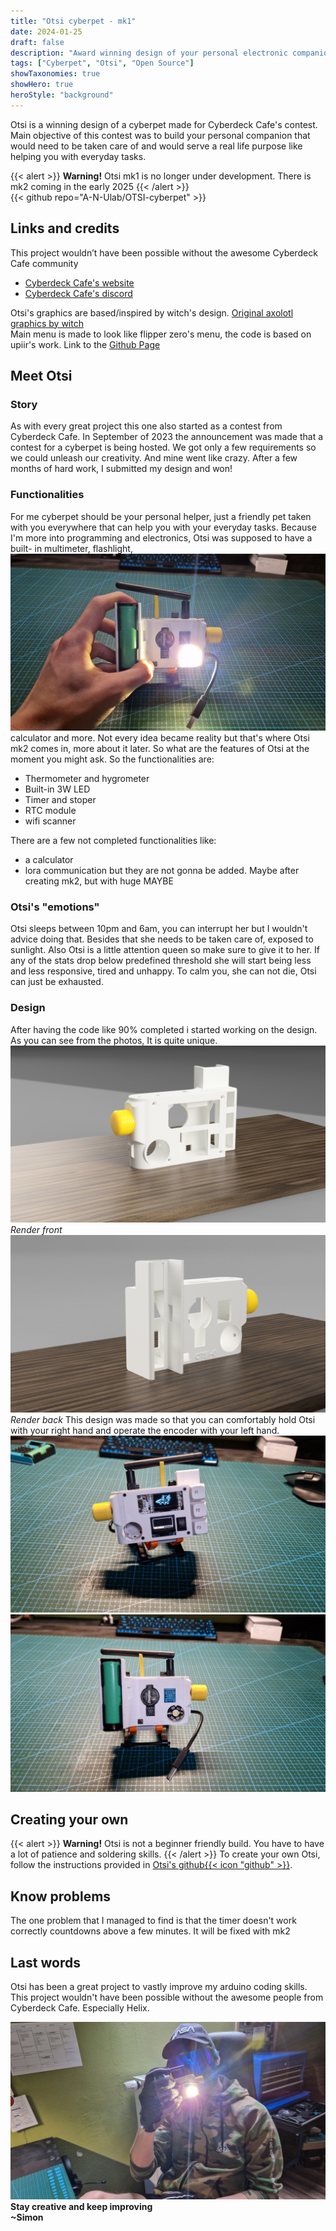 ```yaml
---
title: "Otsi cyberpet - mk1"
date: 2024-01-25
draft: false
description: "Award winning design of your personal electronic companion"
tags: ["Cyberpet", "Otsi", "Open Source"]
showTaxonomies: true
showHero: true
heroStyle: "background"
---
```

Otsi is a winning design of a cyberpet made for Cyberdeck Cafe's contest. Main objective of this contest was to build your personal companion that would need to be taken care of and would serve a real life purpose like helping you with everyday tasks.

{{< alert >}}
**Warning!** Otsi mk1 is no longer under development. There is mk2 coming in the early 2025
{{< /alert >}}   
{{< github repo="A-N-Ulab/OTSI-cyberpet" >}}

## Links and credits
This project wouldn’t have been possible without the awesome Cyberdeck Cafe community
* [Cyberdeck Cafe's website](https://cyberdeck.cafe/)
* [Cyberdeck Cafe's discord](https://discord.com/invite/JK76KBsfuR)  

Otsi's graphics are based/inspired by witch's design. [Original axolotl graphics by witch](https://dinopixel.com/purple-axolotl-pixel-art-17015)  
Main menu is made to look like flipper zero's menu, the code is based on upiir's work. Link to the [Github Page](https://github.com/upiir/arduino_oled_menu)

## Meet Otsi
### Story
As with every great project this one also started as a contest from Cyberdeck Cafe. In September of 2023 the announcement was made that a contest for a cyberpet is being hosted. We got only a few requirements so we could unleash our creativity. And mine went like crazy. After a few months of hard work, I submitted my design and won!

### Functionalities
For me cyberpet should be your personal helper, just a friendly pet taken with you everywhere that can help you with your everyday tasks. Because I'm more into programming and electronics, Otsi was supposed to have a built- in multimeter, flashlight, ![alt text](20240127_143720.jpg) calculator and more. Not every idea became reality but that's where Otsi mk2 comes in, more about it later. So what are the features of Otsi at the moment you might ask. So the functionalities are:
* Thermometer and hygrometer
* Built-in 3W LED
* Timer and stoper
* RTC module
* wifi scanner

There are a few not completed functionalities like:
* a calculator
* lora communication
but they are not gonna be added. Maybe after creating mk2, but with huge MAYBE

### Otsi's "emotions"
Otsi sleeps between 10pm and 6am, you can interrupt her but I wouldn't advice doing that. Besides that she needs to be taken care of, exposed to sunlight. Also Otsi is a little attention queen so make sure to give it to her. If any of the stats drop below predefined threshold she will start being less and less responsive, tired and unhappy. To calm you, she can not die, Otsi can just be exhausted.

### Design
After having the code like 90% completed i started working on the design. As you can see from the photos, It is quite unique.
![alt text](received_341719275412142.png) *Render front*
![alt text](received_1321426171909132.png) *Render back*
This design was made so that you can comfortably hold Otsi with your right hand and operate the encoder with your left hand.
![alt text](20240127_144444.jpg)![alt text](20240127_143712.jpg)

## Creating your own
{{< alert >}}
**Warning!** Otsi is not a beginner friendly build. You have to have a lot of patience and soldering skills.
{{< /alert >}}
To create your own Otsi, follow the instructions provided in [Otsi's github{{< icon "github" >}}](https://github.com/A-N-Ulab/OTSI-cyberpet).

## Know problems
The one problem that I managed to find is that the timer doesn't work correctly countdowns above a few minutes. It will be fixed with mk2

## Last words
Otsi has been a great project to vastly improve my arduino coding skills. This project wouldn't have been possible without the awesome people from Cyberdeck Cafe. Especially Helix.

![alt text](20240127_143203.jpg)
**Stay creative and keep improving**\
**~Simon**



